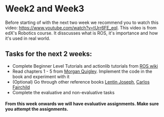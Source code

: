 # Week2 and Week3

Before starting of with the next two week we recommend you to watch this video: https://www.youtube.com/watch?v=tUrr6FE_eqI. This video is from edX's Robotics course. It disscusses what is ROS, it's importance and how it's used in real world. 


## Tasks for the next 2 weeks:
- Complete Beginner Level Tutorials and actionlib tutorials from [ROS wiki](http://wiki.ros.org/ROS/Tutorials)
- Read chapters 1 - 5 from [Morgan Quigley](https://drive.google.com/open?id=1un6O-7YacQKb92NhgR3s-XS8KextTPOq). Implement the code in the book and experiment with it
- (Optional) Go through other reference books [Lentin Joseph](https://drive.google.com/open?id=1bCXm0nXdi8WmATtreULFks1M_UhCYDFf), [Carlos Fairchild](https://drive.google.com/open?id=1iLgT2JfCJSog3NS4bFG6owDoHF6-hH9W)
- Complete the evaluative and non-evaluative tasks

  



#### From this week onwards we will have evaluative assignments. Make sure you attempt the assignments. 

